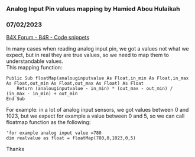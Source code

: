 ### Analog Input Pin values mapping by Hamied Abou Hulaikah
### 07/02/2023
[B4X Forum - B4R - Code snippets](https://www.b4x.com/android/forum/threads/148814/)

In many cases when reading analog input pin, we got a values not what we expect, but in real they are true values, so we need to map them to understandable values.  
This mapping function:  

```B4X
Public Sub floatMap(analouginputvalue As Float,in_min As Float,in_max As Float,out_min As Float,out_max As Float) As Float  
    Return (analouginputvalue - in_min) * (out_max - out_min) / (in_max - in_min) + out_min  
End Sub
```

  
For example: in a lot of analog input sensors, we got values between 0 and 1023, but we expect for example a value between 0 and 5, so we can call floatmap function as the following:  

```B4X
'for example analog input value =780  
dim realvalue as float = floatMap(780,0,1023,0,5)
```

  
  
Thanks
